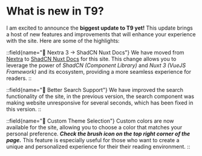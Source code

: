 # What is new in T9?

I am excited to announce the **biggest update to T9 yet!** This update brings a host of new features and improvements that will enhance your experience with the site. Here are some of the highlights:

::field{name="🌟 Nextra 3 → ShadCN Nuxt Docs"}
We have moved from [Nextra](https://nextra.vercel.app/) to [ShadCN Nuxt Docs](https://shadcn-docs-nuxt.vercel.app/) for this site. This change allows you to leverage the power of _ShadCN (Component Library)_ and _Nuxt 3 (VueJS Framework)_ and its ecosystem, providing a more seamless experience for readers.
::

::field{name="🔎 Better Search Support"}
We have improved the search functionality of the site, in the previous version, the search component was making website unresponsive for several seconds, which has been fixed in this version.
::

::field{name="🎨 Custom Theme Selection"}
Custom colors are now available for the site, allowing you to choose a color that matches your personal preference. **_Check the brush icon on the top right corner of the page._** This feature is especially useful for those who want to create a unique and personalized experience for their their reading environment.
::